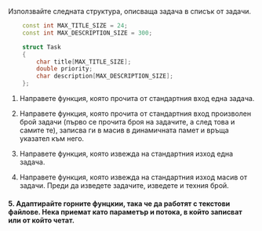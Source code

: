 Използвайте следната структура, описваща задача в списък от задачи.
```c++
	const int MAX_TITLE_SIZE = 24;
	const int MAX_DESCRIPTION_SIZE = 300;

	struct Task
	{
		char title[MAX_TITLE_SIZE];
		double priority;
		char description[MAX_DESCRIPTION_SIZE];
	};

```

1. Направете функция, която прочита от стандартния вход една задача.

2. Направете функция, която прочита от стандартния вход произволен брой задачи (първо се прочита броя на задачите, а след това и самите те), записва ги в масив в динамичната памет и връща указател към него.

3. Направете функция, която извежда на стандартния изход една задача.
4. Направете функция, която извежда на стандартния изход масив от задачи. Преди да изведете задачите, изведете и техния брой.

#### 5. Адаптирайте горните фунцкии, така че да работят с текстови файлове. Нека приемат като параметър и потока, в който записват или от който четат.
